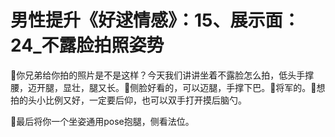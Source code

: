 # 男性提升《好逑情感》：15、展示面：24_不露脸拍照姿势

🎼你兄弟给你拍的照片是不是这样？今天我们讲讲坐着不露脸怎么拍，低头手撑腰，迈开腿，显壮，腿又长。🎼侧脸好看的，可以迈腿，手撑下巴。🎼将军的。🎼想拍的头小比例又好，一定要后仰，也可以双手打开摸后脑勺。

🎼最后将你一个坐姿通用pose抱腿，侧看法位。
